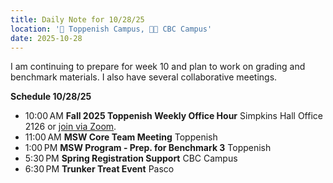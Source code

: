 ```yaml
---
title: Daily Note for 10/28/25
location: '🏫 Toppenish Campus, 🌃🏫 CBC Campus'
date: 2025-10-28
---
```

I am continuing to prepare for week 10 and plan to work on grading and benchmark materials. I also have several collaborative meetings.

**Schedule 10/28/25**

- 10:00 AM **Fall 2025 Toppenish Weekly Office Hour** Simpkins Hall Office 2126 or [join via Zoom]( https://heritage.zoom.us/my/dr.jacob).
- 11:00 AM **MSW Core Team Meeting** Toppenish
- 1:00 PM **MSW Program - Prep. for Benchmark 3** Toppenish
- 5:30 PM **Spring Registration Support** CBC Campus
- 6:30 PM **Trunker Treat Event** Pasco